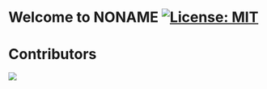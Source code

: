 

# Welcome to NONAME [![License: MIT](https://img.shields.io/badge/License-MIT-yellow.svg)](https://opensource.org/licenses/MIT)

# Contributors
<a href="https://github.com/Dmolina-power/workapp2/graphs/contributors">
  <img src="https://contrib.rocks/image?repo=Dmolina-power/workapp2" />
</a>


